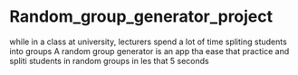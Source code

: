 # Random_group_generator_project
while in a class at university, lecturers spend a lot of time spliting students into groups 
 A random group generator is an app tha ease that practice and spliti students in random groups in les that 5 seconds 

  


